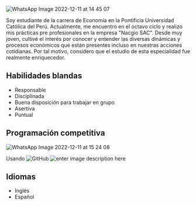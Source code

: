 
![WhatsApp Image 2022-12-11 at 14 45 07](https://user-images.githubusercontent.com/112422112/206925270-ef3a24f6-c4b1-4e63-b4f0-bc51f7f209c7.jpeg)

Soy estudiante de la carrera de Economía en  la Pontificia Universidad Católica del Perú. Actualmente, me encuentro en el octavo ciclo y realizo mis prácticas pre profesionales en la empresa "Nacgio SAC". Desde muy joven, cultivé el interés por conocer y entender las diversas dinámicas y procesos económicos que están presentes incluso en nuestras  acciones cotidianas. Por tal motivo, considero que el estudio de esta especialidad fue realmente enriquecedor.

## Habilidades blandas
- Responsable
-  Disciplinada
-  Buena disposición para trabajar en grupo
-  Asertiva
-  Puntual

## Programación competitiva
![WhatsApp Image 2022-12-11 at 15 24 08](https://user-images.githubusercontent.com/112422112/206926994-99926f57-ef21-4ccf-9da3-b4b425a45dbd.jpeg)

Usando ![GitHub](https://img.shields.io/badge/-GitHub-181717?&logo=github) ![enter image description here](https://img.shields.io/badge/-Android-3e9e06?&logo=android) 
 
## Idiomas
- Inglés
- Español
